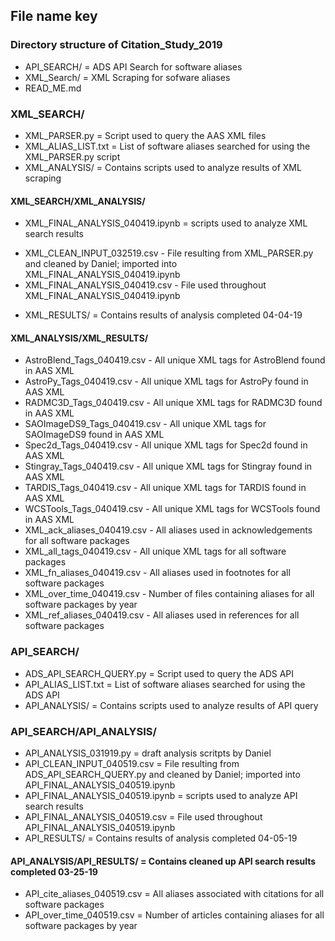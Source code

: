 ## File name key

### Directory structure of Citation_Study_2019
+ API_SEARCH/ = ADS API Search for software aliases
+ XML_Search/ = XML Scraping for sofware aliases
+ READ_ME.md

### XML_SEARCH/
+ XML_PARSER.py = Script used to query the AAS XML files
+ XML_ALIAS_LIST.txt = List of software aliases searched for using the XML_PARSER.py script
+ XML_ANALYSIS/ = Contains scripts used to analyze results of XML scraping

#### XML_SEARCH/XML_ANALYSIS/
+ XML_FINAL_ANALYSIS_040419.ipynb = scripts used to analyze XML search results
* XML_CLEAN_INPUT_032519.csv - File resulting from XML_PARSER.py and cleaned by Daniel; imported into XML_FINAL_ANALYSIS_040419.ipynb
* XML_FINAL_ANALYSIS_040419.csv - File used throughout XML_FINAL_ANALYSIS_040419.ipynb
+ XML_RESULTS/ = Contains results of analysis completed 04-04-19

#### XML_ANALYSIS/XML_RESULTS/
* AstroBlend_Tags_040419.csv - All unique XML tags for AstroBlend found in AAS XML 
* AstroPy_Tags_040419.csv - All unique XML tags for AstroPy found in AAS XML 
* RADMC3D_Tags_040419.csv - All unique XML tags for RADMC3D found in AAS XML 
* SAOImageDS9_Tags_040419.csv - All unique XML tags for SAOImageDS9 found in AAS XML 
* Spec2d_Tags_040419.csv - All unique XML tags for Spec2d found in AAS XML 
* Stingray_Tags_040419.csv - All unique XML tags for Stingray found in AAS XML 
* TARDIS_Tags_040419.csv - All unique XML tags for TARDIS found in AAS XML 
* WCSTools_Tags_040419.csv - All unique XML tags for WCSTools found in AAS XML 
* XML_ack_aliases_040419.csv - All aliases used in acknowledgements for all software packages 
* XML_all_tags_040419.csv - All unique XML tags for all software packages 
* XML_fn_aliases_040419.csv - All aliases used in footnotes for all software packages 
* XML_over_time_040419.csv - Number of files containing aliases for all software packages by year
* XML_ref_aliases_040419.csv - All aliases used in references for all software packages 

### API_SEARCH/
+ ADS_API_SEARCH_QUERY.py = Script used to query the ADS API
+ API_ALIAS_LIST.txt = List of software aliases searched for using the ADS API
+ API_ANALYSIS/ = Contains scripts used to analyze results of API query

### API_SEARCH/API_ANALYSIS/
+ API_ANALYSIS_031919.py = draft analysis scritpts by Daniel
+ API_CLEAN_INPUT_040519.csv = File resulting from ADS_API_SEARCH_QUERY.py and cleaned by Daniel; imported into API_FINAL_ANALYSIS_040519.ipynb
+ API_FINAL_ANALYSIS_040519.ipynb = scripts used to analyze API search results
+ API_FINAL_ANALYSIS_040519.csv = File used throughout API_FINAL_ANALYSIS_040519.ipynb
+ API_RESULTS/ = Contains results of analysis completed 04-05-19


#### API_ANALYSIS/API_RESULTS/ = Contains cleaned up API search results completed 03-25-19
+ API_cite_aliases_040519.csv = All aliases associated with citations for all software packages
+ API_over_time_040519.csv = Number of articles containing aliases for all software packages by year

